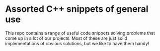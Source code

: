 # Assorted C++ snippets of general use
This repo contains a range of useful code snippets solving
problems that come up in a lot of our projects. Most of these are
just solid implementations of obvious solutions, but we like to
have them handy!
